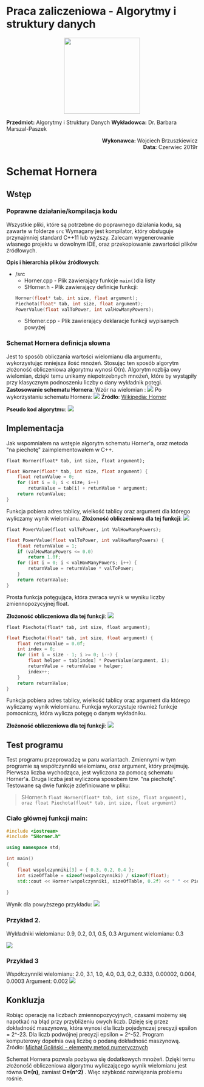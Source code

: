 ﻿


# Praca zaliczeniowa - Algorytmy i struktury danych
<p align="center">
<img width="200" height="200" src="http://ict-silesia.pl/wp-content/uploads/2015/01/logo_wst_duze-e1421407661991.png">
</p>

**Przedmiot:** Algorytmy i Struktury Danych
**Wykładowca:** Dr. Barbara Marszal-Paszek
<p align="right">
<b>Wykonawca: </b> Wojciech Brzuszkiewicz <br>
<b>Data:</b> Czerwiec 2019r
</p>

# Schemat Hornera

## Wstęp
### Poprawne działanie/kompilacja kodu
Wszystkie pliki, które są potrzebne do poprawnego działania kodu, są zawarte w folderze `src`
Wymagany jest kompilator, który obsługuje przynajmniej standard C++11 lub wyższy.
Zalecam wygenerowanie własnego projektu w dowolnym IDE, oraz przekopiowanie zawartości plików źródłowych.

**Opis i hierarchia plików źródłowych**:
- /src
	- Horner.cpp - Plik zawierający funkcje `main()`dla listy
	- SHorner.h - Plik zawierający definicje funkcji:
	```cpp
	Horner(float* tab, int size, float argument);
	Piechota(float* tab, int size, float argument);
	PowerValue(float valToPower, int valHowManyPowers);
	```
	- SHorner.cpp - Plik zawierający deklaracje funkcji wypisanych powyżej
### Schemat Hornera definicja słowna
Jest to sposób obliczania wartości wielomianu dla argumentu, wykorzystując mniejsza ilość mnożeń.  Stosując ten sposób algorytm złożoność obliczeniowa algorytmu wynosi O(n).
Algorytm rozbija owy wielomian, dzięki temu unikamy niepotrzebnych mnożeń, które by wystąpiły przy klasycznym podnoszeniu liczby o dany wykładnik potęgi. 
**Zastosowanie schematu Hornera**:
Wzór na wielomian :
![](https://i.imgur.com/j993lbH.png)
Po wykorzystaniu schematu Hornera:
![](https://i.imgur.com/KoWs8fG.png)
**Źródło**: [Wikipedia: Horner](https://pl.wikipedia.org/wiki/Schemat_Hornera)

**Pseudo kod algorytmu**:
![](https://i.imgur.com/YJwnZXO.png)

## Implementacja
Jak wspomniałem na wstępie algorytm schematu Horner'a, oraz metoda "na piechotę" zaimplementowałem w C++.

`float Horner(float* tab, int size, float argument);`
```cpp
float Horner(float* tab, int size, float argument) {
	float retunValue = 0;
	for (int i = 0; i < size; i++)
		retunValue = tab[i] + retunValue * argument;
	return retunValue;
}
``` 
Funkcja pobiera adres tablicy, wielkość tablicy oraz argument dla którego wyliczamy wynik wielomianu.
**Złożoność obliczeniowa dla tej funkcji**:
![](https://i.imgur.com/zkl0Fs6.png)

`float PowerValue(float valToPower, int ValHowManyPowers);`

```cpp
float PowerValue(float valToPower, int valHowManyPowers) {
	float returnValue = 1;
	if (valHowManyPowers <= 0.0)
		return 1.0f;
	for (int i = 0; i < valHowManyPowers; i++) {
		returnValue = returnValue * valToPower;
	}
	return returnValue;
}
```
Prosta funkcja potęgująca, która zwraca wynik w wyniku liczby zmiennopozycyjnej float.

**Złożoność obliczeniowa dla tej funkcji**:
![](https://i.imgur.com/cLWc9KF.png)


`float Piechota(float* tab, int size, float argument);`
```cpp
float Piechota(float* tab, int size, float argument) {
	float returnValue = 0.0f;
	int index = 0;
	for (int i = size - 1; i >= 0; i--) {
		float helper = tab[index] * PowerValue(argument, i);
		returnValue = returnValue + helper;
		index++;
	}
	return returnValue;
}
```
Funkcja pobiera adres tablicy, wielkość tablicy oraz argument dla którego wyliczamy wynik wielomianu. Funkcja wykorzystuje również funkcje pomocniczą, która wylicza potęgę o danym wykładniku.

**Złożoność obliczeniowa dla tej funkcji**:
![](https://i.imgur.com/NeJagGC.png)

## Test programu
Test programu przeprowadzę w paru wariantach. Zmiennymi w tym programie są współczynniki wielomianu, oraz argument, który przejmuję.
 Pierwsza liczba wychodząca, jest wyliczona za pomocą schematu Horner'a. Druga liczba jest wyliczona sposobem tzw. "na piechotę".
 Testowane są dwie funkcje zdefiniowane w pliku:
>SHorner.h
>`float Horner(float* tab, int size, float argument), oraz float Piechota(float* tab, int size, float argument)`
### Ciało głównej funkcji main:
```cpp
#include <iostream>
#include "SHorner.h"

using namespace std;

int main()
{
	float wspolczynniki[3] = { 0.3, 0.2, 0.4 };
	int sizeOfTable = sizeof(wspolczynniki) / sizeof(float);
    std::cout << Horner(wspolczynniki, sizeOfTable, 0.2f) << " " << Piechota(wspolczynniki, sizeOfTable, 0.2f); 

}
```
Wynik dla powyższego przykładu:
![](https://i.imgur.com/me4kCiG.png)
### Przykład 2.
Wykładniki wielomianu: 0.9, 0.2, 0.1, 0.5, 0.3
Argument wielomianu: 0.3

![](https://i.imgur.com/vJQMQud.png)

### Przykład 3
Współczynniki wielomianu: 2.0, 3.1, 1.0, 4.0, 0.3, 0.2, 0.333, 0.00002, 0.004, 0.0003
Argument: 0.002
![](https://i.imgur.com/2qKTUWc.png)

## Konkluzja
Robiąc operację na liczbach zmiennopozycyjnych, czasami możemy się napotkać na błąd przy przybliżeniu owych liczb. Dzieję się przez dokładność maszynową, która wynosi dla liczb pojedynczej precyzji epsilon = 2^-23. Dla liczb podwójnej precyzji epsilon = 2^-52. Program komputerowy dopełnia ową liczbę o podaną dokładność maszynową.
Źródło: [Michał Goliński - elementy metod numerycznych](https://golinski.faculty.wmi.amu.edu.pl/zemn/lecture01.pdf)

Schemat Hornera pozwala pozbywa się dodatkowych mnożeń. Dzięki temu złożoność obliczeniowa algorytmu wyliczającego wynik wielomianu jest równa **O=(n)**, zamiast **O=(n^2)** . Więc szybkość rozwiązania problemu rośnie. 
